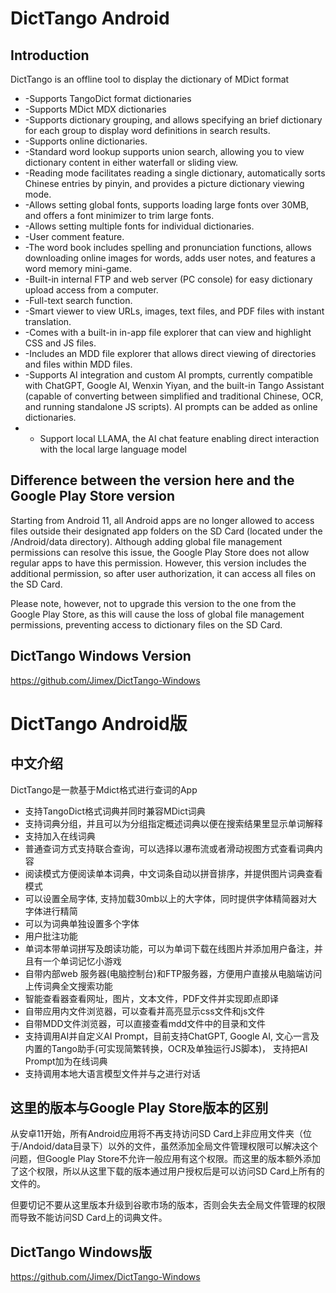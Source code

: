 # DictTango Android

## Introduction

DictTango is an offline tool to display the dictionary of MDict format

- -Supports TangoDict format dictionaries
- -Supports MDict MDX dictionaries
- -Supports dictionary grouping, and allows specifying an brief dictionary for each group to display word definitions in search results.
- -Supports online dictionaries.
- -Standard word lookup supports union search, allowing you to view dictionary content in either waterfall or sliding view.
- -Reading mode facilitates reading a single dictionary, automatically sorts Chinese entries by pinyin, and provides a picture dictionary viewing mode.
- -Allows setting global fonts, supports loading large fonts over 30MB, and offers a font minimizer to trim large fonts.
- -Allows setting multiple fonts for individual dictionaries.
- -User comment feature.
- -The word book includes spelling and pronunciation functions, allows downloading online images for words, adds user notes, and features a word memory mini-game.
- -Built-in internal FTP and web server (PC console) for easy dictionary upload access from a computer.
- -Full-text search function.
- -Smart viewer to view URLs, images, text files, and PDF files with instant translation.
- -Comes with a built-in in-app file explorer that can view and highlight CSS and JS files.
- -Includes an MDD file explorer that allows direct viewing of directories and files within MDD files.
- -Supports AI integration and custom AI prompts, currently compatible with ChatGPT, Google AI, Wenxin Yiyan, and the built-in Tango Assistant (capable of converting between simplified and traditional Chinese, OCR, and running standalone JS scripts). AI prompts can be added as online dictionaries.
- - Support local LLAMA, the AI chat feature enabling direct interaction with the local large language model
## Difference between the version here and the Google Play Store version
Starting from Android 11, all Android apps are no longer allowed to access files outside their designated app folders on the SD Card (located under the /Android/data directory). Although adding global file management permissions can resolve this issue, the Google Play Store does not allow regular apps to have this permission. However, this version includes the additional permission, so after user authorization, it can access all files on the SD Card.

Please note, however, not to upgrade this version to the one from the Google Play Store, as this will cause the loss of global file management permissions, preventing access to dictionary files on the SD Card.

## DictTango Windows Version
https://github.com/Jimex/DictTango-Windows




# DictTango Android版

## 中文介绍
DictTango是一款基于Mdict格式进行查词的App

- 支持TangoDict格式词典并同时兼容MDict词典
- 支持词典分组，并且可以为分组指定概述词典以便在搜索结果里显示单词解释
- 支持加入在线词典
- 普通查词方式支持联合查询，可以选择以瀑布流或者滑动视图方式查看词典内容
- 阅读模式方便阅读单本词典，中文词条自动以拼音排序，并提供图片词典查看模式
- 可以设置全局字体, 支持加载30mb以上的大字体，同时提供字体精简器对大字体进行精简
- 可以为词典单独设置多个字体
- 用户批注功能
- 单词本带单词拼写及朗读功能，可以为单词下载在线图片并添加用户备注，并且有一个单词记忆小游戏
- 自带内部web 服务器(电脑控制台)和FTP服务器，方便用户直接从电脑端访问上传词典全文搜索功能
- 智能查看器查看网址，图片，文本文件，PDF文件并实现即点即译
- 自带应用内文件浏览器，可以查看并高亮显示css文件和js文件
- 自带MDD文件浏览器，可以直接查看mdd文件中的目录和文件
- 支持调用AI并自定义AI Prompt，目前支持ChatGPT, Google AI, 文心一言及内置的Tango助手(可实现简繁转换，OCR及单独运行JS脚本)， 支持把AI Prompt加为在线词典
- 支持调用本地大语言模型文件并与之进行对话

## 这里的版本与Google Play Store版本的区别
从安卓11开始，所有Android应用将不再支持访问SD Card上非应用文件夹（位于/Andoid/data目录下）以外的文件，虽然添加全局文件管理权限可以解决这个问题，但Google Play Store不允许一般应用有这个权限。而这里的版本额外添加了这个权限，所以从这里下载的版本通过用户授权后是可以访问SD Card上所有的文件的。

但要切记不要从这里版本升级到谷歌市场的版本，否则会失去全局文件管理的权限而导致不能访问SD Card上的词典文件。

## DictTango Windows版

https://github.com/Jimex/DictTango-Windows